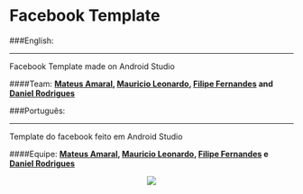 # Facebook Template

###English:
__________
Facebook Template made on Android Studio

####Team:
**[Mateus Amaral](https://github.com/gitmateusamaral), [Mauricio Leonardo](https://github.com/mauriciolfsilva), [Filipe Fernandes](https://github.com/FilipeMFernandes) and [Daniel Rodrigues](https://github.com/DanielORodrigues)**

###Português:
__________
Template do facebook feito em Android Studio

####Equipe:
**[Mateus Amaral](https://github.com/gitmateusamaral), [Mauricio Leonardo](https://github.com/mauriciolfsilva), [Filipe Fernandes](https://github.com/FilipeMFernandes) e [Daniel Rodrigues](https://github.com/DanielORodrigues)**

<p align="center">
  <img src="http://i.imgur.com/S7dFZjw.png/">
</p>
